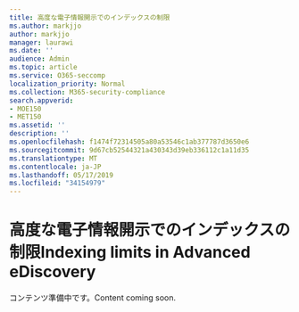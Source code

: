 ```yaml
---
title: 高度な電子情報開示でのインデックスの制限
ms.author: markjjo
author: markjjo
manager: laurawi
ms.date: ''
audience: Admin
ms.topic: article
ms.service: O365-seccomp
localization_priority: Normal
ms.collection: M365-security-compliance
search.appverid:
- MOE150
- MET150
ms.assetid: ''
description: ''
ms.openlocfilehash: f1474f72314505a80a53546c1ab377787d3650e6
ms.sourcegitcommit: 9d67cb52544321a430343d39eb336112c1a11d35
ms.translationtype: MT
ms.contentlocale: ja-JP
ms.lasthandoff: 05/17/2019
ms.locfileid: "34154979"
---
```

# <a name="indexing-limits-in-advanced-ediscovery"></a><span data-ttu-id="54031-102">高度な電子情報開示でのインデックスの制限</span><span class="sxs-lookup"><span data-stu-id="54031-102">Indexing limits in Advanced eDiscovery</span></span>

<span data-ttu-id="54031-103">コンテンツ準備中です。</span><span class="sxs-lookup"><span data-stu-id="54031-103">Content coming soon.</span></span>
